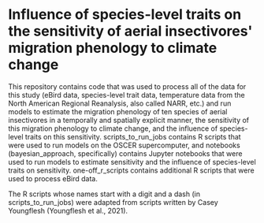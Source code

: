 # Influence of species-level traits on the sensitivity of aerial insectivores' migration phenology to climate change

This repository contains code that was used to process all of the data for this study (eBird data, species-level trait data, temperature data from the North American Regional Reanalysis, also called NARR, etc.) and run models to estimate the migration phenology of ten species of aerial insectivores in a temporally and spatially explicit manner, the sensitivity of this migration phenology to climate change, and the influence of species-level traits on this sensitivity. scripts_to_run_jobs contains R scripts that were used to run models on the OSCER supercomputer, and notebooks (bayesian_approach, specifically) contains Jupyter notebooks that were used to run models to estimate sensitivity and the influence of species-level traits on sensitivity. one-off_r_scripts contains additional R scripts that were used to process eBird data.

The R scripts whose names start with a digit and a dash (in scripts_to_run_jobs) were adapted from scripts written by Casey Youngflesh (Youngflesh et al., 2021).
